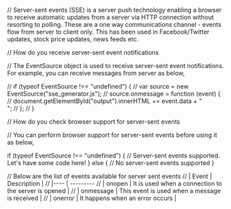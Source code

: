// Server-sent events (SSE) is a server push technology enabling a browser to receive automatic updates from a server via HTTP connection without resorting to polling. These are a one way communications channel - events flow from server to client only. This has been used in Facebook/Twitter updates, stock price updates, news feeds etc.

// How do you receive server-sent event notifications

// The EventSource object is used to receive server-sent event notifications. For example, you can receive messages from server as below,

// if (typeof EventSource !== "undefined") {
//      var source = new EventSource("sse_generator.js");
//      source.onmessage = function (event) {
//      document.getElementById("output").innerHTML += event.data + "<br>";
//      };
// }

// How do you check browser support for server-sent events

// You can perform browser support for server-sent events before using it as below,

if (typeof EventSource !== "undefined") {
  // Server-sent events supported. Let's have some code here!
} else {
  // No server-sent events supported
}

// Below are the list of events available for server sent events
// | Event     | Description                                           |
// |----       | ---------
// | onopen    | It is used when a connection to the server is opened  |
// | onmessage | This event is used when a message is received         |
// | onerror   | It happens when an error occurs                       |
